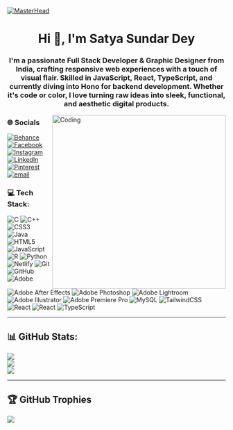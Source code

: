 [![MasterHead](https://camo.githubusercontent.com/069e3ef2850e722ccaef748bf8cdadafeed9fd4a9ee1436daebd7e820f4402a7/68747470733a2f2f666972656261736573746f726167652e676f6f676c65617069732e636f6d2f76302f622f666c6578692d636f64696e672e61707073706f742e636f6d2f6f2f64656d706769372d35323066386435662d363364342d343435332d383832322d6462633134396165323766382e6769663f616c743d6d6564696126746f6b656e3d39316330633762322d393363332d343032392d623031312d316138373033633537333064)](https://dotsatya.github.io/Formal-Portfolio/)
<h1 align="center">Hi 👋, I'm Satya Sundar Dey</h1>
<h3 align="center">I'm a passionate Full Stack Developer & Graphic Designer from India, crafting responsive web experiences with a touch of visual flair. Skilled in JavaScript, React, TypeScript, and currently diving into Hono for backend development. Whether it's code or color, I love turning raw ideas into sleek, functional, and aesthetic digital products.</h3>
<img align="right" alt="Coding" width="400" src="https://cdn.dribbble.com/users/1162077/screenshots/3848914/programmer.gif" />


### 🌐 **Socials**
[![Behance](https://img.shields.io/badge/Behance-1769ff?logo=behance&logoColor=white)](https://behance.net/satyasundardey) 
[![Facebook](https://img.shields.io/badge/Facebook-%231877F2.svg?logo=Facebook&logoColor=white)](https://facebook.com/100087912664641) 
[![Instagram](https://img.shields.io/badge/Instagram-%23E4405F.svg?logo=Instagram&logoColor=white)](https://instagram.com/dot_satya) 
[![LinkedIn](https://img.shields.io/badge/LinkedIn-%230077B5.svg?logo=linkedin&logoColor=white)](https://linkedin.com/in/satya-sundar-dey) 
[![Pinterest](https://img.shields.io/badge/Pinterest-%23E60023.svg?logo=Pinterest&logoColor=white)](https://pinterest.com/dotsatya) 
[![email](https://img.shields.io/badge/Email-D14836?logo=gmail&logoColor=white)](mailto:satyasundardey4@gmail.com)

### 💻 Tech Stack:
![C](https://img.shields.io/badge/c-%2300599C.svg?style=for-the-badge&logo=c&logoColor=white) ![C++](https://img.shields.io/badge/c++-%2300599C.svg?style=for-the-badge&logo=c%2B%2B&logoColor=white) ![CSS3](https://img.shields.io/badge/css3-%231572B6.svg?style=for-the-badge&logo=css3&logoColor=white) ![Java](https://img.shields.io/badge/java-%23ED8B00.svg?style=for-the-badge&logo=openjdk&logoColor=white) ![HTML5](https://img.shields.io/badge/html5-%23E34F26.svg?style=for-the-badge&logo=html5&logoColor=white) ![JavaScript](https://img.shields.io/badge/javascript-%23323330.svg?style=for-the-badge&logo=javascript&logoColor=%23F7DF1E) ![R](https://img.shields.io/badge/r-%23276DC3.svg?style=for-the-badge&logo=r&logoColor=white) ![Python](https://img.shields.io/badge/python-3670A0?style=for-the-badge&logo=python&logoColor=ffdd54) ![Netlify](https://img.shields.io/badge/netlify-%23000000.svg?style=for-the-badge&logo=netlify&logoColor=#00C7B7) ![Git](https://img.shields.io/badge/git-%23F05033.svg?style=for-the-badge&logo=git&logoColor=white) ![GitHub](https://img.shields.io/badge/github-%23121011.svg?style=for-the-badge&logo=github&logoColor=white) ![Adobe](https://img.shields.io/badge/adobe-%23FF0000.svg?style=for-the-badge&logo=adobe&logoColor=white) ![Adobe After Effects](https://img.shields.io/badge/Adobe%20After%20Effects-9999FF.svg?style=for-the-badge&logo=Adobe%20After%20Effects&logoColor=white) ![Adobe Photoshop](https://img.shields.io/badge/adobe%20photoshop-%2331A8FF.svg?style=for-the-badge&logo=adobe%20photoshop&logoColor=white) ![Adobe Lightroom](https://img.shields.io/badge/Adobe%20Lightroom-31A8FF.svg?style=for-the-badge&logo=Adobe%20Lightroom&logoColor=white) ![Adobe Illustrator](https://img.shields.io/badge/adobe%20illustrator-%23FF9A00.svg?style=for-the-badge&logo=adobe%20illustrator&logoColor=white) ![Adobe Premiere Pro](https://img.shields.io/badge/Adobe%20Premiere%20Pro-9999FF.svg?style=for-the-badge&logo=Adobe%20Premiere%20Pro&logoColor=white) ![MySQL](https://img.shields.io/badge/mysql-4479A1.svg?style=for-the-badge&logo=mysql&logoColor=white) ![TailwindCSS](https://img.shields.io/badge/tailwindcss-%2338B2AC.svg?style=for-the-badge&logo=tailwind-css&logoColor=white) ![React](https://img.shields.io/badge/react-%2320232a.svg?style=for-the-badge&logo=react&logoColor=%2361DAFB) ![React](https://img.shields.io/badge/react-%2320232a.svg?style=for-the-badge&logo=react&logoColor=%2361DAFB) ![TypeScript](https://img.shields.io/badge/typescript-%23007ACC.svg?style=for-the-badge&logo=typescript&logoColor=white)

---

## 📊 GitHub Stats:
![](https://github-readme-stats.vercel.app/api?username=dotsatya&theme=transparent&hide_border=true&include_all_commits=false&count_private=false)<br/>
![](https://nirzak-streak-stats.vercel.app/?user=dotsatya&theme=transparent&hide_border=true)<br/>
![](https://github-readme-stats.vercel.app/api/top-langs/?username=dotsatya&theme=transparent&hide_border=true&include_all_commits=false&count_private=false&layout=compact)

---

## 🏆 GitHub Trophies
![](https://github-profile-trophy.vercel.app/?username=dotsatya&theme=nord&no-frame=true&no-bg=true&margin-w=4)

